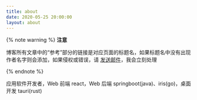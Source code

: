 ```yaml
---
title: about
date: 2020-05-25 20:00:00
layout: about
---
```


{% note warning %}
**注意**

博客所有文章中的“参考”部分的链接是对应页面的标题名，如果标题名中没有出现作者名字则会添加，如果侵权或错误，请 [发送邮件](mailto:mazixiang2012@gmail.com)，我会立刻处理

{% endnote %}

应用软件开发者，Web 前端 react，Web 后端 springboot(java)、iris(go)，桌面开发 tauri(rust)

